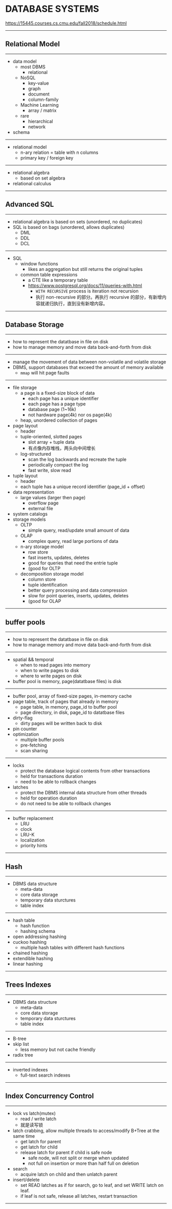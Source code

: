 # DATABASE SYSTEMS

https://15445.courses.cs.cmu.edu/fall2018/schedule.html

---

## Relational Model

---

- data model
    - most DBMS
        - relational
    - NoSQL
        - key-value
        - graph
        - document
        - column-family
    - Machine Learning
        - array / matrix
    - rare
        - hierarchical
        - network
- schema

---

- relational model
    - n-ary relation = table with n columns
    - primary key / foreign key

---

- relational algebra
    - based on set algebra
- relational calculus

---

## Advanced SQL

---

- relational algebra is based on sets (unordered, no duplicates)
- SQL is based on bags (unordered, allows duplicates)
    - DML
    - DDL
    - DCL

---

- SQL
    - window functions
        - likes an aggregation but still returns the original tuples
    - common table expressions
        - a CTE like a temporary table
        - https://www.postgresql.org/docs/11/queries-with.html
            - `WITH RECURSIVE` process is iteration not recursion
            - 执行 non-recursive 的部分。再执行 recursive 的部分，有新增内容就递归执行，直到没有新增内容。

---

## Database Storage

---

- how to represent the datatbase in file on disk
- how to manage memory and move data back-and-forth from disk

---

- manage the movement of data between non-volatile and volatile storage
- DBMS, support databases that exceed the amount of memory available
    - `mmap` will hit page faults

---

- file storage
    - a page is a fixed-size block of data
        - each page has a unique identifier
        - each page has a page type
        - database page (1~16k)
        - not hardware page(4k) nor os page(4k)
    - heap, unordered collection of pages
- page layout
    - header
    - tuple-oriented, slotted pages
        - slot array + tuple data
        - 有点像内存堆栈，两头向中间增长
    - log-structured
        - scan the log backwards and recreate the tuple
        - periodically compact the log
        - fast write, slow read
- tuple layout
    - header
    - each tuple has a unique record identifier (page_id + offset)
- data representation
    - large values (larger then page)
        - overflow page
        - external file
- system catalogs
- storage models
    - OLTP
        - simple query, read/update small amount of data
    - OLAP
        - complex query, read large portions of data
    - n-ary storage model
        - row store
        - fast inserts, updates, deletes
        - good for queries that need the entrie tuple
        - (good for OLTP
    - decomposition storage model
        - column store
        - tuple identification
        - better query processing and data compression
        - slow for point queries, inserts, updates, deletes
        - (good for OLAP

---

## buffer pools

---

- how to represent the datatbase in file on disk
- how to manage memory and move data back-and-forth from disk

---

- spatial && temporal
    - when to read pages into memory
    - when to write pages to disk
    - where to write pages on disk
- buffer pool is memory, page(datatbase files) is disk

---

- buffer pool, array of fixed-size pages, in-memory cache
- page table, track of pages that already in memory
    - page table, in memory, page_id to buffer pool
    - page directory, in disk, page_id to datatbase files
- dirty-flag
    - dirty pages will be written back to disk
- pin counter
- optimization
    - multiple buffer pools
    - pre-fetching
    - scan sharing

---

- locks
    - protect the database logical contents from other transactions
    - held for transactions duration
    - need to be able to rollback changes
- latches
    - protect the DBMS internal data structure from other threads
    - held for operation duration
    - do not need to be able to rollback changes

---

- buffer replacement
    - LRU
    - clock
    - LRU-K
    - localization
    - priority hints

---

## Hash

---

- DBMS data structure
    - meta-data
    - core data storage
    - temporary data sturctures
    - table index

---

- hash table
    - hash function
    - hashing schema
- open addressing hashing
- cuckoo hashing
    - multiple hash tables with different hash functions
- chained hashing
- extendible hashing
- linear hashing

---

## Trees Indexes

---

- DBMS data structure
    - meta-data
    - core data storage
    - temporary data sturctures
    - table index

---

- B-tree
- skip list
    - less memory but not cache friendly
- radix tree

---

- inverted indexes
    - full-text search indexes

---

## Index Concurrency Control

---

- lock vs latch(mutex)
    - read / write latch
    - 就是读写锁
- latch crabbing, allow multiple threads to access/modify B+Tree at the same time
    - get latch for parent
    - get latch for child
    - release latch for parent if child is safe node
        - safe node, will not split or merge when updated
        - not full on insertion or more than half full on deletion
- search
    - acquire latch on child and then unlatch parent
- insert/delete
    - set READ latches as if for search, go to leaf, and set WRITE latch on leaf.
    - if leaf is not safe, release all latches, restart transaction

---

